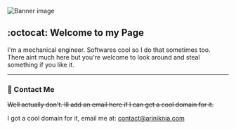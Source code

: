 ![Banner image](https://i.imgur.com/D8b1Ja5.jpeg)

## :octocat: Welcome to my Page

I'm a mechanical engineer. Softwares cool so I do that sometimes too. There aint much here but you're welcome to look around and steal something if you like it.

<!--[![GitHub Streak](https://streak-stats.demolab.com?user=aniknia&theme=black-ice&hide_border=true)](https://git.io/streak-stats)-->

---

### :email: Contact Me

~~Well actually don't. Ill add an email here if I can get a cool domain for it.~~

I got a cool domain for it, email me at: contact@ariniknia.com

<!--
**aniknia/aniknia** is a ✨ _special_ ✨ repository because its `README.md` (this file) appears on your GitHub profile.

Here are some ideas to get you started:

- 🔭 I’m currently working on ...
- 🌱 I’m currently learning ...
- 👯 I’m looking to collaborate on ...
- 🤔 I’m looking for help with ...
- 💬 Ask me about ...
- 📫 How to reach me: ...
- 😄 Pronouns: ...
- ⚡ Fun fact: ...
-->
